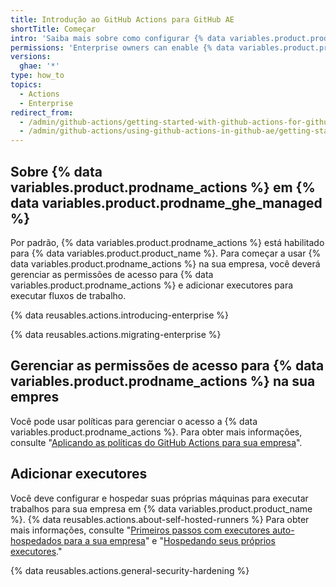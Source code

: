 ```yaml
---
title: Introdução ao GitHub Actions para GitHub AE
shortTitle: Começar
intro: 'Saiba mais sobre como configurar {% data variables.product.prodname_actions %} em {% data variables.product.prodname_ghe_managed %}.'
permissions: 'Enterprise owners can enable {% data variables.product.prodname_actions %} and configure enterprise settings.'
versions:
  ghae: '*'
type: how_to
topics:
  - Actions
  - Enterprise
redirect_from:
  - /admin/github-actions/getting-started-with-github-actions-for-github-ae
  - /admin/github-actions/using-github-actions-in-github-ae/getting-started-with-github-actions-for-github-ae
---
```



## Sobre {% data variables.product.prodname_actions %} em {% data variables.product.prodname_ghe_managed %}

Por padrão, {% data variables.product.prodname_actions %} está habilitado para {% data variables.product.product_name %}. Para começar a usar {% data variables.product.prodname_actions %} na sua empresa, você deverá gerenciar as permissões de acesso para {% data variables.product.prodname_actions %} e adicionar executores para executar fluxos de trabalho.

{% data reusables.actions.introducing-enterprise %}

{% data reusables.actions.migrating-enterprise %}

## Gerenciar as permissões de acesso para {% data variables.product.prodname_actions %} na sua empres

Você pode usar políticas para gerenciar o acesso a {% data variables.product.prodname_actions %}. Para obter mais informações, consulte "[Aplicando as políticas do GitHub Actions para sua empresa](/admin/github-actions/enforcing-github-actions-policies-for-your-enterprise)".

## Adicionar executores

Você deve configurar e hospedar suas próprias máquinas para executar trabalhos para sua empresa em {% data variables.product.product_name %}. {% data reusables.actions.about-self-hosted-runners %} Para obter mais informações, consulte "[Primeiros passos com executores auto-hospedados para a sua empresa](/admin/github-actions/getting-started-with-github-actions-for-your-enterprise/getting-started-with-self-hosted-runners-for-your-enterprise)" e "[Hospedando seus próprios executores](/actions/hosting-your-own-runners)."

{% data reusables.actions.general-security-hardening %}
